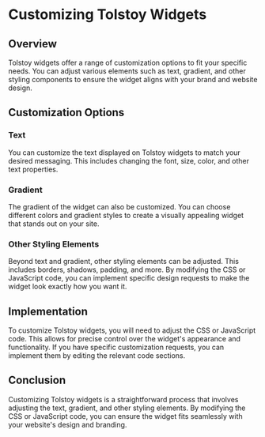 # Customizing Tolstoy Widgets

## Overview

Tolstoy widgets offer a range of customization options to fit your specific needs. You can adjust various elements such as text, gradient, and other styling components to ensure the widget aligns with your brand and website design.

## Customization Options

### Text

You can customize the text displayed on Tolstoy widgets to match your desired messaging. This includes changing the font, size, color, and other text properties.

### Gradient

The gradient of the widget can also be customized. You can choose different colors and gradient styles to create a visually appealing widget that stands out on your site.

### Other Styling Elements

Beyond text and gradient, other styling elements can be adjusted. This includes borders, shadows, padding, and more. By modifying the CSS or JavaScript code, you can implement specific design requests to make the widget look exactly how you want it.

## Implementation

To customize Tolstoy widgets, you will need to adjust the CSS or JavaScript code. This allows for precise control over the widget's appearance and functionality. If you have specific customization requests, you can implement them by editing the relevant code sections.

## Conclusion

Customizing Tolstoy widgets is a straightforward process that involves adjusting the text, gradient, and other styling elements. By modifying the CSS or JavaScript code, you can ensure the widget fits seamlessly with your website's design and branding.